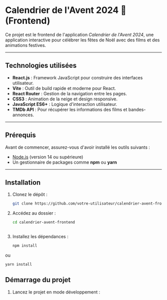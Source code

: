 # Calendrier de l'Avent 2024 🎄 (Frontend)

Ce projet est le frontend de l'application *Calendrier de l'Avent 2024*, une application interactive pour célébrer les fêtes de Noël avec des films et des animations festives.

---

## **Technologies utilisées**

- **React.js** : Framework JavaScript pour construire des interfaces utilisateur.
- **Vite** : Outil de build rapide et moderne pour React.
- **React Router** : Gestion de la navigation entre les pages.
- **CSS3** : Animation de la neige et design responsive.
- **JavaScript ES6+** : Logique d'interaction utilisateur.
- **TMDb API** : Pour récupérer les informations des films et bandes-annonces.

---

## **Prérequis**

Avant de commencer, assurez-vous d'avoir installé les outils suivants :
- [Node.js](https://nodejs.org/) (version 14 ou supérieure)
- Un gestionnaire de packages comme **npm** ou **yarn**

---

## **Installation**

1. Clonez le dépôt :
   ```bash
   git clone https://github.com/votre-utilisateur/calendrier-avent-frontend.git
   
   ```

2. Accédez au dossier :
   ```bash
   cd calendrier-avent-frontend
 
3. Installez les dépendances :
   ```bash
   npm install

ou
   ```bash
   yarn install
   
   ```

## **Démarrage du projet**

1. Lancez le projet en mode développement :
